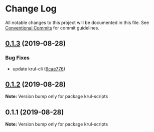 # Change Log

All notable changes to this project will be documented in this file.
See [Conventional Commits](https://conventionalcommits.org) for commit guidelines.

## [0.1.3](https://github.com/Go7hic/krul-cli/compare/krul-scripts@0.1.2...krul-scripts@0.1.3) (2019-08-28)


### Bug Fixes

* update krul-cli ([6cae776](https://github.com/Go7hic/krul-cli/commit/6cae776))





## [0.1.2](https://github.com/Go7hic/krul-cli/compare/krul-scripts@0.1.1...krul-scripts@0.1.2) (2019-08-28)

**Note:** Version bump only for package krul-scripts





## 0.1.1 (2019-08-28)

**Note:** Version bump only for package krul-scripts

